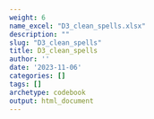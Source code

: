 ```yaml
---
weight: 6
name_excel: "D3_clean_spells.xlsx"
description: ""
slug: "D3_clean_spells"
title: D3_clean_spells
author: ''
date: '2023-11-06'
categories: []
tags: []
archetype: codebook
output: html_document
---
```


<div class="tabcontent"></div>
